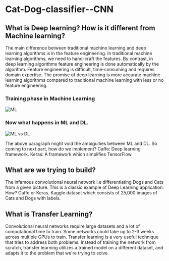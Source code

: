 # Cat-Dog-classifier--CNN

## What is Deep learning? How is it different from Machine learning?

The main difference between traditional machine learning and deep learning algorithms is in the feature engineering. In traditional machine learning algorithms, we need to hand-craft the features. By contrast, in deep learning algorithms feature engineering is done automatically by the algorithm. Feature engineering is difficult, time-consuming and requires domain expertise. The promise of deep learning is more accurate machine learning algorithms compared to traditional machine learning with less or no feature engineering.

### Training phase in Machine Learning

![ML](http://adilmoujahid.com/images/machine-learning-training-prediction-2.png)


### Now what happens in ML and DL.

![ML vs DL](http://adilmoujahid.com/images/traditional-ml-deep-learning-2.png)



The above paragraph might void the ambiguities between ML and DL. So coming to next part, how do we implement?
Caffe: Deep learning framework.
Keras: A framework which simplifies TensorFlow.

## What are we trying to build?
The infamous convolutional neural network i.e differentiating Dogs and Cats from a given picture. This is a classic example of Deep Learning application.
How?
Caffe or Keras.
Kaggle dataset which consists of 25,000 images of Cats and Dogs with labels.


## What is Transfer Learning?
Convolutional neural networks require large datasets and a lot of computational time to train. Some networks could take up to 2-3 weeks across multiple GPUs to train. Transfer learning is a very useful technique that tries to address both problems. Instead of training the network from scratch, transfer learning utilizes a trained model on a different dataset, and adapts it to the problem that we're trying to solve.





